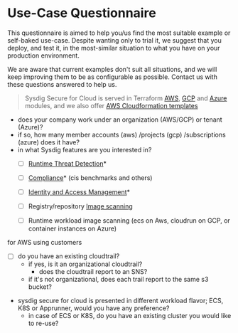 # Use-Case Questionnaire

This questionnaire is aimed to help you/us find the most suitable example or self-baked use-case.
Despite wanting only to trial it, we suggest that you deploy, and test it, in the most-similar situation to what
you have on your production environment.

We are aware that current examples don't suit all situations, and we will keep improving them to be as configurable as possible.
Contact us with these questions answered to help us.

> Sysdig Secure for Cloud is served in Terraform [AWS](https://github.com/sysdiglabs/terraform-aws-secure-for-cloud), [GCP](https://github.com/sysdiglabs/terraform-google-secure-for-cloud) and [Azure](https://github.com/sysdiglabs/terraform-azurerm-secure-for-cloud)
modules, and we also offer [AWS Cloudformation templates](https://github.com/sysdiglabs/aws-templates-secure-for-cloud)


- does your company work under an organization (AWS/GCP) or tenant (Azure)?
- if so, how many member accounts (aws) /projects (gcp) /subscriptions (azure) does it have?
- in what Sysdig features are you interested in?
    - [ ] [Runtime Threat Detection](https://docs.sysdig.com/en/docs/sysdig-secure/insights/)*
    - [ ] [Compliance](https://docs.sysdig.com/en/docs/sysdig-secure/posture/compliance/compliance-unified-/)* (cis benchmarks and others)
    - [ ] [Identity and Access Management](https://docs.sysdig.com/en/docs/sysdig-secure/posture/permissions-and-entitlements/)*
    - [ ] Registry/repository [Image scanning](https://docs.sysdig.com/en/docs/sysdig-secure/scanning/)
    - [ ] Runtime workload image scanning (ecs on Aws, cloudrun on GCP, or container instances on Azure)


for AWS using customers
  - [ ] do you have an existing cloudtrail?
    - if yes, is it an organizational cloudtrail?
      - does the cloudtrail report to an SNS?
    - if it's not organizational, does each trail report to the same s3 bucket?
  - sysdig secure for cloud is presented in different workload flavor; ECS, K8S or Apprunner, would you have any preference?
    - in case of ECS or K8S, do you have an existing cluster you would like to re-use?
